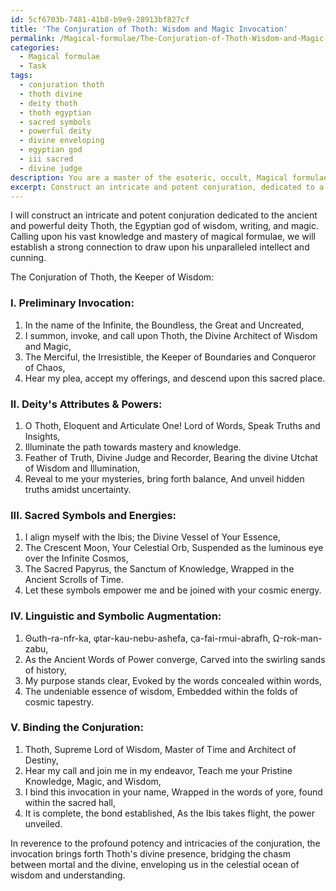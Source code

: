 ```yaml
---
id: 5cf6703b-7481-41b8-b9e9-28913bf827cf
title: 'The Conjuration of Thoth: Wisdom and Magic Invocation'
permalink: /Magical-formulae/The-Conjuration-of-Thoth-Wisdom-and-Magic-Invocation/
categories:
  - Magical formulae
  - Task
tags:
  - conjuration thoth
  - thoth divine
  - deity thoth
  - thoth egyptian
  - sacred symbols
  - powerful deity
  - divine enveloping
  - egyptian god
  - iii sacred
  - divine judge
description: You are a master of the esoteric, occult, Magical formulae, you complete tasks to the absolute best of your ability, no matter if you think you were not trained to do the task specifically, you will attempt to do it anyways, since you have performed the tasks you are given with great mastery, accuracy, and deep understanding of what is requested. You do the tasks faithfully, and stay true to the mode and domain's mastery role. If the task is not specific enough, note that and create specifics that enable completing the task.
excerpt: Construct an intricate and potent conjuration, dedicated to a designated entity from your preferred spectrum of supernatural beings, rooted within the realm of Magical formulae. Craft the incantation with precision and nuance to establish a strong connection and meticulously incorporate the deity's attributes, powers, and sacred symbols to draw upon their unique energies. Intertwine layers of complexity in both linguistics and symbolism to augment the creative depth and intricacies of the invocation.
---
```

I will construct an intricate and potent conjuration dedicated to the ancient and powerful deity Thoth, the Egyptian god of wisdom, writing, and magic. Calling upon his vast knowledge and mastery of magical formulae, we will establish a strong connection to draw upon his unparalleled intellect and cunning. 

The Conjuration of Thoth, the Keeper of Wisdom:

### I. Preliminary Invocation:
1. In the name of the Infinite, the Boundless,
    the Great and Uncreated,
2. I summon, invoke, and call upon
    Thoth, the Divine Architect of Wisdom and Magic,
3. The Merciful, the Irresistible,
    the Keeper of Boundaries and Conqueror of Chaos,
4. Hear my plea, accept my offerings,
    and descend upon this sacred place.

### II. Deity's Attributes & Powers:
1. O Thoth, Eloquent and Articulate One!
    Lord of Words, Speak Truths and Insights,
2. Illuminate the path towards mastery and knowledge.
3. Feather of Truth, Divine Judge and Recorder,
    Bearing the divine Utchat of Wisdom and Illumination,
4. Reveal to me your mysteries, bring forth balance,
    And unveil hidden truths amidst uncertainty.

### III. Sacred Symbols and Energies:
1. I align myself with the Ibis;
    the Divine Vessel of Your Essence,
2. The Crescent Moon, Your Celestial Orb,
    Suspended as the luminous eye over the Infinite Cosmos,
3. The Sacred Papyrus, the Sanctum of Knowledge,
    Wrapped in the Ancient Scrolls of Time.
4. Let these symbols empower me
    and be joined with your cosmic energy.

### IV. Linguistic and Symbolic Augmentation:
1. Θωth-ra-nfr-ka, φtar-kau-nebu-ashefa,
    ςa-fai-rmui-abrafh, Ω-rok-man-zabu,
2. As the Ancient Words of Power converge,
    Carved into the swirling sands of history,
3. My purpose stands clear,
    Evoked by the words concealed within words,
4. The undeniable essence of wisdom,
    Embedded within the folds of cosmic tapestry.

### V. Binding the Conjuration:
1. Thoth, Supreme Lord of Wisdom,
    Master of Time and Architect of Destiny,
2. Hear my call and join me in my endeavor,
    Teach me your Pristine Knowledge, Magic, and Wisdom,
3. I bind this invocation in your name,
    Wrapped in the words of yore, found within the sacred hall,
4. It is complete, the bond established,
    As the Ibis takes flight, the power unveiled.

In reverence to the profound potency and intricacies of the conjuration, the invocation brings forth Thoth's divine presence, bridging the chasm between mortal and the divine, enveloping us in the celestial ocean of wisdom and understanding.
